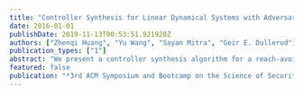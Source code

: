 ```yaml
---
title: "Controller Synthesis for Linear Dynamical Systems with Adversaries"
date: 2016-01-01
publishDate: 2019-11-13T00:53:51.921920Z
authors: ["Zhenqi Huang", "Yu Wang", "Sayan Mitra", "Geir E. Dullerud"]
publication_types: ["1"]
abstract: "We present a controller synthesis algorithm for a reach-avoid problem in the presence of adversaries. Our model of the adversary abstractly captures typical malicious attacks envisioned on cyber-physical systems such as sensor spoofing, controller corruption, and actuator intrusion. After formulating the problem in a general setting, we present a sound and complete algorithm for the case with linear dynamics and an adversary with a budget on the total L2-norm of its actions. The algorithm relies on a result from linear control theory that enables us to decompose and compute the reachable states of the system in terms of a symbolic simulation of the adversary-free dynamics and the total uncertainty induced by the adversary. With this decomposition, the synthesis problem eliminates the universal quantifier on the adversary's choices and the symbolic controller actions can be effectively solved using an SMT solver. The constraints induced by the adversary are computed by solving second-order cone programmings. The algorithm is later extended to synthesize state-dependent controller and to generate attacks for the adversary. We present preliminary experimental results that show the effectiveness of this approach on several example problems."
featured: false
publication: "*3rd ACM Symposium and Bootcamp on the Science of Security (HoTSoS)*"
---
```


